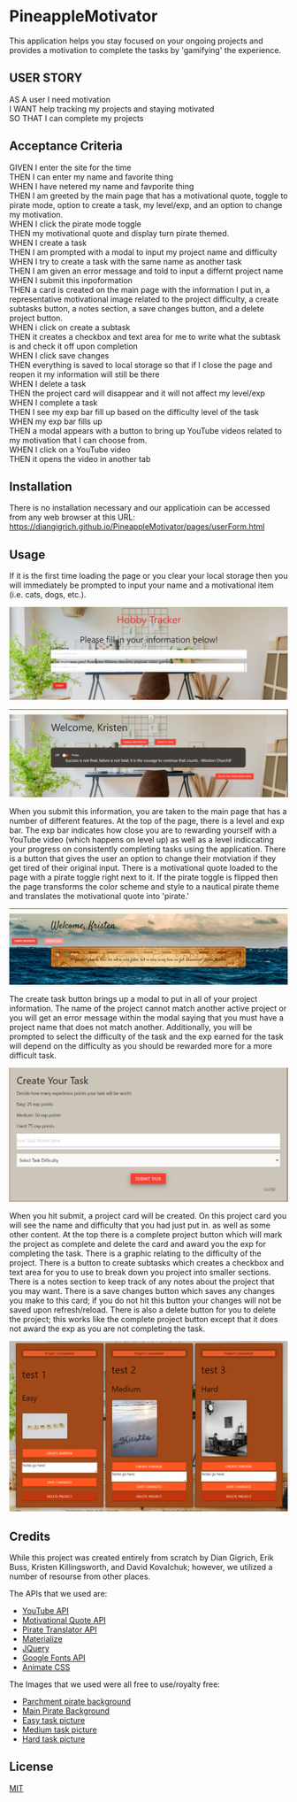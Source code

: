 # PineappleMotivator
This application helps you stay focused on your ongoing projects and provides a motivation to complete the tasks by 'gamifying' the experience. 

## USER STORY
AS A user I need motivation  
I WANT help tracking my projects and staying motivated  
SO THAT I can complete my projects  

## Acceptance Criteria
GIVEN I enter the site for the time  
THEN I can enter my name and favorite thing  
WHEN I have netered my name and favporite thing   
THEN I am greeted by the main page that has a motivational quote, toggle to pirate mode, option to create a task, my level/exp, and an option to change my motivation.  
WHEN I click the pirate mode toggle  
THEN my motivational quote and display turn pirate themed.  
WHEN I create a task  
THEN I am prompted with a modal to input my project name and difficulty  
WHEN I try to create a task with the same name as another task  
THEN I am given an error message and told to input a differnt project name  
WHEN I submit this inpoformation  
THEN a card is created on the main page with the information I put in, a representative motivational image related to the project difficulty, a create subtasks button, a notes section, a save changes button, and a delete project button.  
WHEN i click on create a subtask  
THEN it creates a checkbox and text area for me to write what the subtask is and check it off upon completion  
WHEN I click save changes  
THEN everything is saved to local storage so that if I close the page and reopen it my information will still be there  
WHEN I delete a task  
THEN the project card will disappear and it will not affect my level/exp  
WHEN I complete a task  
THEN I see my exp bar fill up based on the difficulty level of the task  
WHEN my exp bar fills up  
THEN a modal appears with a button to bring up YouTube videos related to my motivation that I can choose from.  
WHEN I click on a YouTube video  
THEN it opens the video in another tab  

## Installation
There is no installation necessary and our applicatioin can be accessed from any web browser at this URL: https://diangigrich.github.io/PineappleMotivator/pages/userForm.html

## Usage 
If it is the first time loading the page or you clear your local storage then you will immediately be prompted to input your name and a motivational item (i.e. cats, dogs, etc.).

![](./assets/Images/user-input-page.PNG) 

![](./assets/Images/main-page-empty.PNG)

When you submit this information, you are taken to the main page that has a number of different features. At the top of the page, there is a level and exp bar. The exp bar indicates how close you are to rewarding yourself with a YouTube video (which happens on level up) as well as a level indiccating your progress on consistently completing tasks using the application. There is a button that gives the user an option to change their motviation if they get tired of their original input. There is a motivational quote loaded to the page with a pirate toggle right next to it. If the pirate toggle is flipped then the page transforms the color scheme and style to a nautical pirate theme and translates the motivational quote into 'pirate.' 

![](./assets/Images/main-page-pirate.PNG)

The create task button brings up a modal to put in all of your project information. The name of the project cannot match another active project or you will get an error message within the modal saying that you must have a project name that does not match another. Additionally, you will be prompted to select the difficulty of the task and the exp earned for the task will depend on the difficulty as you should be rewarded more for a more difficult task. 

![](./assets/Images/create-task-modal.PNG)

When you hit submit, a project card will be created. On this project card you will see the name and difficulty that you had just put in. as well as some other content. At the top there is a complete project button which will mark the project as complete and delete the card and award you the exp for completing the task. There is a graphic relating to the difficulty of the project. There is a button to create subtasks which creates a checkbox and text area for you to use to break down you project into smaller sections. There is a notes section to keep track of any notes about the project that you may want. There is a save changes button which saves any changes you make to this card; if you do not hit this button your changes will not be saved upon refresh/reload. There is also a delete button for you to delete the project; this works like the complete project button except that it does not award the exp as you are not completing the task. 

![](./assets/Images/test-task.PNG)

## Credits
While this project was created entirely from scratch by Dian Gigrich, Erik Buss, Kristen Killingsworth, and David Kovalchuk; however, we utilized a number of resourse from other places. 

The APIs that we used are:

- [YouTube API](https://developers.google.com/youtube/v3)
- [Motivational Quote API](https://motivational-quote-api.herokuapp.com/)
- [Pirate Translator API](https://pirate.monkeyness.com/api.html)
- [Materialize](https://materializecss.com/getting-started.html)
- [JQuery](https://api.jquery.com/)
- [Google Fonts API](https://developers.google.com/fonts/docs/developer_api)
- [Animate CSS](https://cdnjs.com/libraries/animate.css)

The Images that we used were all free to use/royalty free:
- [Parchment pirate background](https://www.freepik.com/free-vector/old-nautical-map-template_7998456.htm#query=parchment&from_query=parchemnt&position=22&from_view=search&track=sph)
- [Main Pirate Background](https://www.pexels.com/photo/photo-of-sea-waves-1802266/)
- [Easy task picture](https://unsplash.com/photos/_SEbdtH4ZLM)
- [Medium task picture](https://unsplash.com/photos/JRPTaUQS43g)
- [Hard task picture](https://unsplash.com/photos/bdYyOOGakBE)

## License
[MIT](https://choosealicense.com/licenses/mit/)
